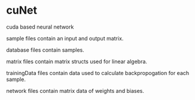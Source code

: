 # cuNet
cuda based neural network




sample files contain an input and output matrix.

database files contain samples.

matrix files contain matrix structs used for linear algebra.

trainingData files contain data used to calculate backpropogation for each sample.

network files contain matrix data of weights and biases.

